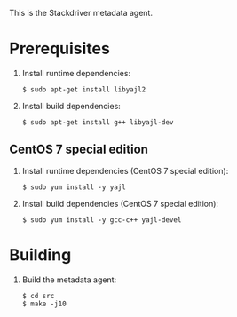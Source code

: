This is the Stackdriver metadata agent.

# Prerequisites

1. Install runtime dependencies:

       $ sudo apt-get install libyajl2

2. Install build dependencies:

       $ sudo apt-get install g++ libyajl-dev

## CentOS 7 special edition

1. Install runtime dependencies (CentOS 7 special edition):

       $ sudo yum install -y yajl

2. Install build dependencies (CentOS 7 special edition):

       $ sudo yum install -y gcc-c++ yajl-devel

# Building

1. Build the metadata agent:

       $ cd src
       $ make -j10
